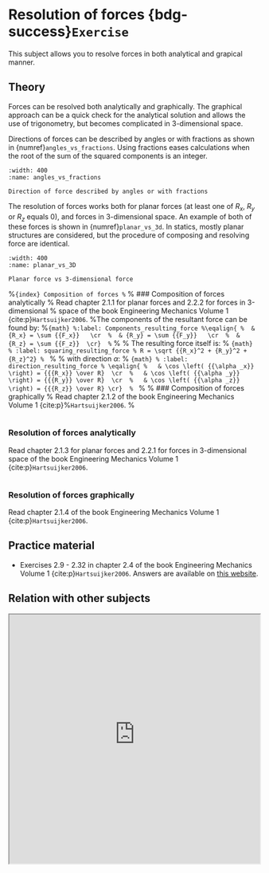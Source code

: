 # Resolution of forces {bdg-success}`Exercise`

This subject allows you to resolve forces in both analytical and grapical manner.

## Theory

Forces can be resolved both analytically and graphically. The graphical approach can be a quick check for the analytical solution and allows the use of trigonometry, but becomes complicated in 3-dimensional space.

Directions of forces can be described by angles or with fractions as shown in {numref}`angles_vs_fractions`. Using fractions eases calculations when the root of the sum of the squared components is an integer.

```{figure} Resolution_of_forces_data/angles_vs_fractions.png
:width: 400
:name: angles_vs_fractions

Direction of force described by angles or with fractions
```

The resolution of forces works both for planar forces (at least one of $R_x$, $R_y$ or $R_z$ equals $0$), and forces in 3-dimensional space. An example of both of these forces is shown in {numref}`planar_vs_3d`. In statics, mostly planar structures are considered, but the procedure of composing and resolving force are identical.

```{figure} Resolution_of_forces_data/Planar_vs_3D.png
:width: 400
:name: planar_vs_3D

Planar force vs 3-dimensional force
```

%```{index} Composition of forces
%```
% ### Composition of forces analytically
% Read chapter 2.1.1 for planar forces and 2.2.2 for forces in 3-dimensional % space of the book Engineering Mechanics Volume 1 {cite:p}`Hartsuijker2006`.
%The components of the resultant force can be found by:
%```{math}
%:label: Components_resulting_force
%\eqalign{
%  & {R_x} = \sum {{F_x}}   \cr 
%  & {R_y} = \sum {{F_y}}   \cr 
%  & {R_z} = \sum {{F_z}}  \cr} 
%```
%
% The resulting force itself is:
% ```{math}
% :label: squaring_resulting_force
% R = \sqrt {{R_x}^2 + {R_y}^2 + {R_z}^2}
% ```
% 
% with direction $\alpha$:
% ```{math}
% :label: direction_resulting_force
% \eqalign{
%   & \cos \left( {{\alpha _x}} \right) = {{{R_x}} \over R}  \cr 
%   & \cos \left( {{\alpha _y}} \right) = {{{R_y}} \over R}  \cr 
%   & \cos \left( {{\alpha _z}} \right) = {{{R_z}} \over R} \cr} 
% ```
% 
% ### Composition of forces graphically
% Read chapter 2.1.2 of the book Engineering Mechanics Volume 1 {cite:p}%`Hartsuijker2006`.
%
```{index} Resolution of forces; analytically
```
### Resolution of forces analytically
Read chapter 2.1.3 for planar forces and 2.2.1 for forces in 3-dimensional space of the book Engineering Mechanics Volume 1 {cite:p}`Hartsuijker2006`.

```{index} Resolution of forces; graphically
```
### Resolution of forces graphically
Read chapter 2.1.4 of the book Engineering Mechanics Volume 1 {cite:p}`Hartsuijker2006`.

## Practice material
- Exercises 2.9 - 2.32 in chapter 2.4 of the book Engineering Mechanics Volume 1 {cite:p}`Hartsuijker2006`. Answers are available on [this website](https://icozct.tudelft.nl/TUD_CT/bookanswers/vol1/Chapter2/).

## Relation with other subjects
<iframe allow="fullscreen" style="width: 100%!important; height: 500px;" src="https://prime-applets.ewi.tudelft.nl/graph/CTB1110-17/show2?lecture=1&view=lecture" allowfullscreen></iframe>